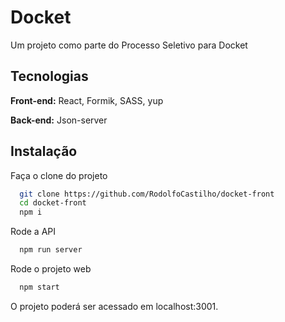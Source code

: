 
# Docket 

Um projeto como parte do Processo Seletivo para Docket


## Tecnologias

**Front-end:** React, Formik, SASS, yup

**Back-end:** Json-server


## Instalação

Faça o clone do projeto

```bash
  git clone https://github.com/RodolfoCastilho/docket-front
  cd docket-front
  npm i
```

Rode a API
```bash
  npm run server
```
Rode o projeto web
```bash
  npm start
```


O projeto poderá ser acessado em localhost:3001.
